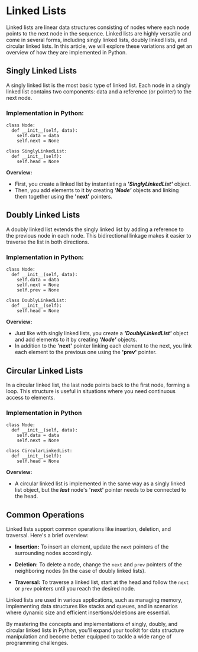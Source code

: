 # Linked Lists
Linked lists are linear data structures consisting of nodes where each node points to the next node in the sequence. Linked lists are highly versatile and come in several forms, including singly linked lists, doubly linked lists, and circular linked lists. In this article, we will explore these variations and get an overview of how they are implemented in Python.
## Singly Linked Lists
A singly linked list is the most basic type of linked list. Each node in a singly linked list contains two components: data and a reference (or pointer) to the next node.
### Implementation in Python:
```
class Node:
  def __init__(self, data):
    self.data = data
    self.next = None

class SinglyLinkedList:
  def __init__(self):
    self.head = None
```
**Overview:**
- First, you create a linked list by instantiating a ***'SinglyLinkedList'*** object.
- Then, you add elements to it by creating ***'Node'*** objects and linking them together using the **'next'** pointers.

## Doubly Linked Lists
A doubly linked list extends the singly linked list by adding a reference to the previous node in each node. This bidirectional linkage makes it easier to traverse the list in both directions.
### Implementation in Python:
```
class Node:
  def __init__(self, data):
    self.data = data
    self.next = None
    self.prev = None

class DoublyLinkedList:
  def __init__(self):
    self.head = None
```
**Overview:**
- Just like with singly linked lists, you create a ***'DoublyLinkedList'*** object and add elements to it by creating ***'Node'*** objects.
- In addition to the **'next'** pointer linking each element to the next, you link each element to the previous one using the **'prev'** pointer.

## Circular Linked Lists
In a circular linked list, the last node points back to the first node, forming a loop. This structure is useful in situations where you need continuous access to elements.
### Implementation in Python
```
class Node:
  def __init__(self, data):
    self.data = data
    self.next = None

class CircularLinkedList:
  def __init__(self):
    self.head = None
```
**Overview:**
- A circular linked list is implemented in the same way as a singly linked list object, but the ***last*** node's **'next'** pointer needs to be connected to the head.

## Common Operations

Linked lists support common operations like insertion, deletion, and traversal. Here's a brief overview:

- **Insertion:** To insert an element, update the `next` pointers of the surrounding nodes accordingly.

- **Deletion:** To delete a node, change the `next` and `prev` pointers of the neighboring nodes (in the case of doubly linked lists).

- **Traversal:** To traverse a linked list, start at the head and follow the `next` or `prev` pointers until you reach the desired node.

Linked lists are used in various applications, such as managing memory, implementing data structures like stacks and queues, and in scenarios where dynamic size and efficient insertions/deletions are essential.

By mastering the concepts and implementations of singly, doubly, and circular linked lists in Python, you'll expand your toolkit for data structure manipulation and become better equipped to tackle a wide range of programming challenges.
